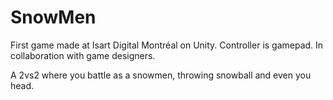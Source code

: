 # SnowMen

First game made at Isart Digital Montréal on Unity.
Controller is gamepad.
In collaboration with game designers.

A 2vs2 where you battle as a snowmen, throwing snowball and even you head.
